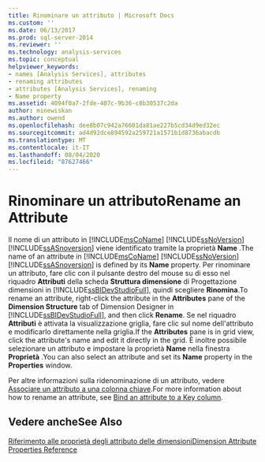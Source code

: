 ```yaml
---
title: Rinominare un attributo | Microsoft Docs
ms.custom: ''
ms.date: 06/13/2017
ms.prod: sql-server-2014
ms.reviewer: ''
ms.technology: analysis-services
ms.topic: conceptual
helpviewer_keywords:
- names [Analysis Services], attributes
- renaming attributes
- attributes [Analysis Services], renaming
- Name property
ms.assetid: 4094f0a7-2fde-407c-9b36-c8b30537c2da
author: minewiskan
ms.author: owend
ms.openlocfilehash: dee8b07c942a76601da81ae227b5cd34d9ed32ec
ms.sourcegitcommit: ad4d92dce894592a259721a1571b1d8736abacdb
ms.translationtype: MT
ms.contentlocale: it-IT
ms.lasthandoff: 08/04/2020
ms.locfileid: "87627466"
---
```

# <a name="rename-an-attribute"></a><span data-ttu-id="53cfd-102">Rinominare un attributo</span><span class="sxs-lookup"><span data-stu-id="53cfd-102">Rename an Attribute</span></span>
  <span data-ttu-id="53cfd-103">Il nome di un attributo in [!INCLUDE[msCoName](../../includes/msconame-md.md)] [!INCLUDE[ssNoVersion](../../includes/ssnoversion-md.md)] [!INCLUDE[ssASnoversion](../../includes/ssasnoversion-md.md)] viene identificato tramite la proprietà **Name** .</span><span class="sxs-lookup"><span data-stu-id="53cfd-103">The name of an attribute in [!INCLUDE[msCoName](../../includes/msconame-md.md)] [!INCLUDE[ssNoVersion](../../includes/ssnoversion-md.md)] [!INCLUDE[ssASnoversion](../../includes/ssasnoversion-md.md)] is defined by its **Name** property.</span></span> <span data-ttu-id="53cfd-104">Per rinominare un attributo, fare clic con il pulsante destro del mouse su di esso nel riquadro **Attributi** della scheda **Struttura dimensione** di Progettazione dimensioni in [!INCLUDE[ssBIDevStudioFull](../../includes/ssbidevstudiofull-md.md)], quindi scegliere **Rinomina**.</span><span class="sxs-lookup"><span data-stu-id="53cfd-104">To rename an attribute, right-click the attribute in the **Attributes** pane of the **Dimension Structure** tab of Dimension Designer in [!INCLUDE[ssBIDevStudioFull](../../includes/ssbidevstudiofull-md.md)], and then click **Rename**.</span></span> <span data-ttu-id="53cfd-105">Se nel riquadro **Attributi** è attivata la visualizzazione griglia, fare clic sul nome dell'attributo e modificarlo direttamente nella griglia.</span><span class="sxs-lookup"><span data-stu-id="53cfd-105">If the **Attributes** pane is in grid view, click the attribute's name and edit it directly in the grid.</span></span> <span data-ttu-id="53cfd-106">È inoltre possibile selezionare un attributo e impostare la proprietà **Name** nella finestra **Proprietà** .</span><span class="sxs-lookup"><span data-stu-id="53cfd-106">You can also select an attribute and set its **Name** property in the **Properties** window.</span></span>  
  
 <span data-ttu-id="53cfd-107">Per altre informazioni sulla ridenominazione di un attributo, vedere [Associare un attributo a una colonna chiave](attribute-properties-bind-an-attribute-to-a-key-column.md).</span><span class="sxs-lookup"><span data-stu-id="53cfd-107">For more information about how to rename an attribute, see [Bind an attribute to a Key column](attribute-properties-bind-an-attribute-to-a-key-column.md).</span></span>  
  
## <a name="see-also"></a><span data-ttu-id="53cfd-108">Vedere anche</span><span class="sxs-lookup"><span data-stu-id="53cfd-108">See Also</span></span>  
 [<span data-ttu-id="53cfd-109">Riferimento alle proprietà degli attributo delle dimensioni</span><span class="sxs-lookup"><span data-stu-id="53cfd-109">Dimension Attribute Properties Reference</span></span>](dimension-attribute-properties-reference.md)  
  
  
